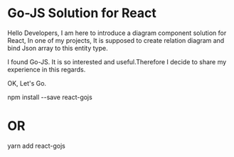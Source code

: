 # Go-JS Solution for React

Hello Developers, 
I am here to introduce a diagram component solution for React, In one of my projects, It is supposed to create relation diagram and bind Json array to this entity type.

I found Go-JS. It is so interested and useful.Therefore I decide to share my experience in this regards.

OK, Let's Go.

npm install --save react-gojs
# OR
yarn add react-gojs
